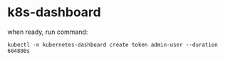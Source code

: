 # k8s-dashboard
when ready, run command:

```shell
kubectl -n kubernetes-dashboard create token admin-user --duration 604800s
```